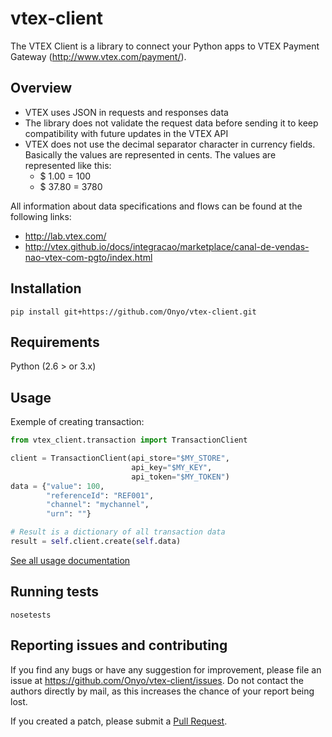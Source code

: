 # vtex-client

The VTEX Client is a library to connect your Python apps to VTEX Payment Gateway (http://www.vtex.com/payment/).

## Overview

- VTEX uses JSON in requests and responses data
- The library does not validate the request data before sending it to keep compatibility with future updates in the VTEX API
- VTEX does not use the decimal separator character in currency fields. Basically the values are represented in cents. The values are represented like this:
  - $ 1.00 = 100
  - $ 37.80 = 3780

All information about data specifications and flows can be found at the following links:
- http://lab.vtex.com/
- http://vtex.github.io/docs/integracao/marketplace/canal-de-vendas-nao-vtex-com-pgto/index.html

## Installation
```
pip install git+https://github.com/Onyo/vtex-client.git
```

## Requirements
Python (2.6 > or 3.x)

## Usage
Exemple of creating transaction:
```python
from vtex_client.transaction import TransactionClient

client = TransactionClient(api_store="$MY_STORE",
                           api_key="$MY_KEY",
                           api_token="$MY_TOKEN")
data = {"value": 100,
        "referenceId": "REF001",
        "channel": "mychannel",
        "urn": ""}

# Result is a dictionary of all transaction data
result = self.client.create(self.data)
```

[See all usage documentation](USAGE.md)

## Running tests
```
nosetests
```


## Reporting issues and contributing

If you find any bugs or have any suggestion for improvement, please
file an issue at https://github.com/Onyo/vtex-client/issues. Do not
contact the authors directly by mail, as this increases the chance
of your report being lost.

If you created a patch, please submit a [Pull
Request](https://github.com/Onyo/vtex-client/pulls).
